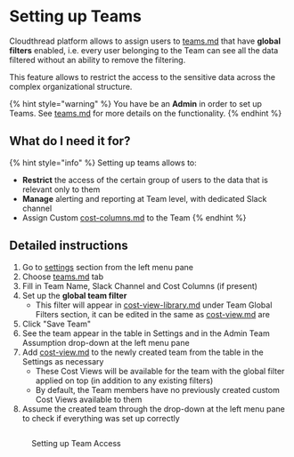 # Setting up Teams

Cloudthread platform allows to assign users to [teams.md](../fundamentals/settings/teams.md "mention") that have **global filters** enabled, i.e. every user belonging to the Team can see all the data filtered without an ability to remove the filtering.

This feature allows to restrict the access to the sensitive data across the complex organizational structure.

{% hint style="warning" %}
You have be an **Admin** in order to set up Teams. See [teams.md](../fundamentals/settings/teams.md "mention") for more details on the functionality.
{% endhint %}

## What do I need it for? <a href="#what-do-i-need-it-for" id="what-do-i-need-it-for"></a>

{% hint style="info" %}
Setting up teams allows to:

* **Restrict** the access of the certain group of users to the data that is relevant only to them
* **Manage** alerting and reporting at Team level, with dedicated Slack channel
* Assign Custom [cost-columns.md](../fundamentals/settings/cost-columns.md "mention") to the Team
{% endhint %}

## Detailed instructions <a href="#detailed-instructions" id="detailed-instructions"></a>

1. Go to [settings](../fundamentals/settings/ "mention") section from the left menu pane
2. Choose [teams.md](../fundamentals/settings/teams.md "mention") tab
3. Fill in Team Name, Slack Channel and Cost Columns (if present)
4. Set up the **global team filter**
   * This filter will appear in [cost-view-library.md](../fundamentals/cost-transparency/cost-view-library.md "mention") under Team Global Filters section, it can be edited in the same as [cost-view.md](../fundamentals/cost-transparency/cost-view.md "mention") are
5. Click "Save Team"
6. See the team appear in the table in Settings and in the Admin Team Assumption drop-down at the left menu pane
7. Add [cost-view.md](../fundamentals/cost-transparency/cost-view.md "mention") to the newly created team from the table in the Settings as necessary
   * These Cost Views will be available for the team with the global filter applied on top (in addition to any existing filters)
   * By default, the Team members have no previously created custom Cost Views available to them
8. Assume the created team through the drop-down at the left menu pane to check if everything was set up correctly

<figure><img src="../.gitbook/assets/managing-team-access_demo.gif" alt=""><figcaption><p>Setting up Team Access</p></figcaption></figure>
